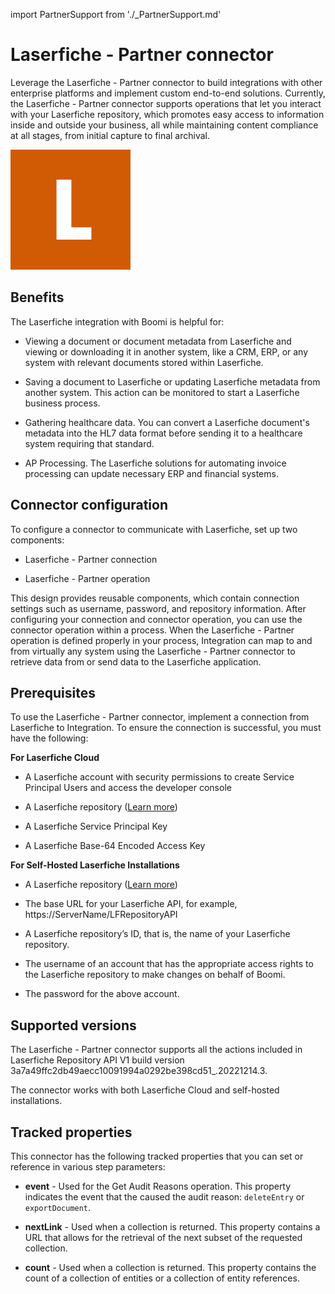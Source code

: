 import PartnerSupport from './_PartnerSupport.md'

# Laserfiche - Partner connector 

<head>
  <meta name="guidename" content="Integration"/>
  <meta name="context" content="GUID-64a79214-e9ce-4dcb-8234-ce6183d23776"/>
</head>

<PartnerSupport />

Leverage the Laserfiche - Partner connector to build integrations with other enterprise platforms and implement custom end-to-end solutions. Currently, the Laserfiche - Partner connector supports operations that let you interact with your Laserfiche repository, which promotes easy access to information inside and outside your business, all while maintaining content compliance at all stages, from initial capture to final archival.

![](../Images/img-int-laserfiche_icon_a591b781-e4f5-474e-8992-da18db946098.png)

## Benefits 

The Laserfiche integration with Boomi is helpful for:

-   Viewing a document or document metadata from Laserfiche and viewing or downloading it in another system, like a CRM, ERP, or any system with relevant documents stored within Laserfiche.

-   Saving a document to Laserfiche or updating Laserfiche metadata from another system. This action can be monitored to start a Laserfiche business process.

-   Gathering healthcare data. You can convert a Laserfiche document's metadata into the HL7 data format before sending it to a healthcare system requiring that standard.

-   AP Processing. The Laserfiche solutions for automating invoice processing can update necessary ERP and financial systems.


## Connector configuration 

To configure a connector to communicate with Laserfiche, set up two components:

-   Laserfiche - Partner connection

-   Laserfiche - Partner operation


This design provides reusable components, which contain connection settings such as username, password, and repository information. After configuring your connection and connector operation, you can use the connector operation within a process. When the Laserfiche - Partner operation is defined properly in your process, Integration can map to and from virtually any system using the Laserfiche - Partner connector to retrieve data from or send data to the Laserfiche application.

## Prerequisites

To use the Laserfiche - Partner connector, implement a connection from Laserfiche to Integration. To ensure the connection is successful, you must have the following:

**For Laserfiche Cloud**

-   A Laserfiche account with security permissions to create Service Principal Users and access the developer console

-   A Laserfiche repository \([Learn more](https://www.laserfiche.com/products/document-management/)\)

-   A Laserfiche Service Principal Key

-   A Laserfiche Base-64 Encoded Access Key


**For Self-Hosted Laserfiche Installations**

-   A Laserfiche repository \([Learn more](https://www.laserfiche.com/products/document-management/)\)

-   The base URL for your Laserfiche API, for example, https://ServerName/LFRepositoryAPI

-   A Laserfiche repository’s ID, that is, the name of your Laserfiche repository.

-   The username of an account that has the appropriate access rights to the Laserfiche repository to make changes on behalf of Boomi.

-   The password for the above account.


## Supported versions

The Laserfiche - Partner connector supports all the actions included in Laserfiche Repository API V1 build version 3a7a49ffc2db49aecc10091994a0292be398cd51\_.20221214.3.

The connector works with both Laserfiche Cloud and self-hosted installations.

## Tracked properties

This connector has the following tracked properties that you can set or reference in various step parameters:

-   **event** -  Used for the Get Audit Reasons operation. This property indicates the event that the caused the audit reason: `deleteEntry` or `exportDocument`.

-   **nextLink** -  Used when a collection is returned. This property contains a URL that allows for the retrieval of the next subset of the requested collection.

-   **count** -  Used when a collection is returned. This property contains the count of a collection of entities or a collection of entity references.